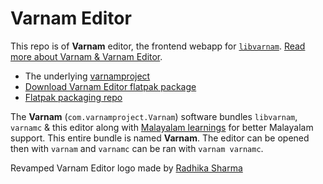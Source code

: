 # Varnam Editor

This repo is of **Varnam** editor, the frontend webapp for [`libvarnam`](http://github.com/varnamproject/libvarnam). [Read more about Varnam & Varnam Editor](https://subinsb.com/varnam).

* The underlying [varnamproject](http://varnamproject.com/)
* [Download Varnam Editor flatpak package](https://github.com/subins2000/varnam/releases)
* [Flatpak packaging repo](https://github.com/subins2000/varnam-flatpak)

The **Varnam** (`com.varnamproject.Varnam`) software bundles `libvarnam`, `varnamc` & this editor along with [Malayalam learnings](http://mirror.rackdc.com/savannah/varnamproject/words/ml.full.tar.gz) for better Malayalam support. This entire bundle is named **Varnam**. The editor can be opened then with `varnam` and `varnamc` can be ran with `varnam varnamc`.

Revamped Varnam Editor logo made by [Radhika Sharma](https://twitter.com/radhikaa2001)
